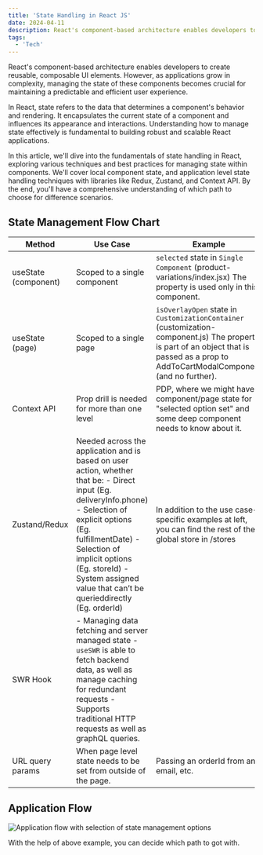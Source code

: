```yaml
---
title: 'State Handling in React JS'
date: 2024-04-11
description: React's component-based architecture enables developers to create reusable, composable UI elements.
tags:
  - 'Tech'
---
```


React's component-based architecture enables developers to create reusable, composable UI elements. However, as applications grow in complexity, managing the state of these components becomes crucial for maintaining a predictable and efficient user experience.

In React, state refers to the data that determines a component's behavior and rendering. It encapsulates the current state of a component and influences its appearance and interactions. Understanding how to manage state effectively is fundamental to building robust and scalable React applications.

In this article, we'll dive into the fundamentals of state handling in React, exploring various techniques and best practices for managing state within components. We'll cover local component state, and application level state handling techniques with libraries like Redux, Zustand, and Context API. By the end, you'll have a comprehensive understanding of which path to choose for difference scenarios.

## State Management Flow Chart

<div class="overflow-table">

| Method               | Use Case                                                                                                                                                                                                                                                                                    | Example                                                                                                                                                                                |
| -------------------- | ------------------------------------------------------------------------------------------------------------------------------------------------------------------------------------------------------------------------------------------------------------------------------------------- | -------------------------------------------------------------------------------------------------------------------------------------------------------------------------------------- |
| useState (component) | Scoped to a single component                                                                                                                                                                                                                                                                | `selected` state in `Single Component` (product-variations/index.jsx) The property is used only in this component.                                                                     |
| useState (page)      | Scoped to a single page                                                                                                                                                                                                                                                                     | `isOverlayOpen` state in `CustomizationContainer` (customization-component.js) The property is part of an object that is passed as a prop to AddToCartModalComponent (and no further). |
| Context API          | Prop drill is needed for more than one level                                                                                                                                                                                                                                                | PDP, where we might have component/page state for "selected option set" and some deep component needs to know about it.                                                                |
| Zustand/Redux        | Needed across the application and is based on user action, whether that be: - Direct input (Eg. deliveryInfo.phone) - Selection of explicit options (Eg. fulfillmentDate) - Selection of implicit options (Eg. storeId) - System assigned value that can’t be querieddirectly (Eg. orderId) | In addition to the use case-specific examples at left, you can find the rest of the global store in /stores                                                                            |
| SWR Hook             | - Managing data fetching and server managed state - `useSWR` is able to fetch backend data, as well as manage caching for redundant requests - Supports traditional HTTP requests as well as graphQL queries.                                                                               |                                                                                                                                                                                        |
| URL query params     | When page level state needs to be set from outside of the page.                                                                                                                                                                                                                             | Passing an orderId from an email, etc.                                                                                                                                                 |

</div>

## Application Flow

![Application flow with selection of state management options](/assets/images/state-management.jpg "Application flow with selection of state management options")

With the help of above example, you can decide which path to got with.
